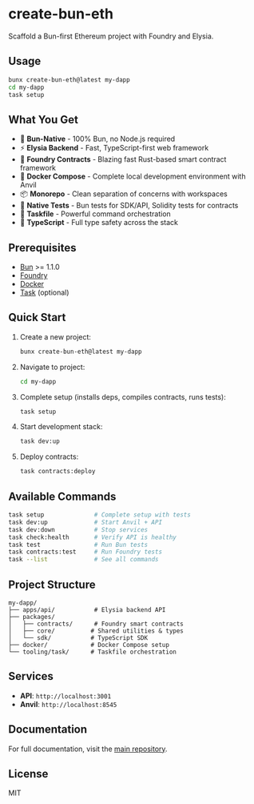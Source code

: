 # create-bun-eth

Scaffold a Bun-first Ethereum project with Foundry and Elysia.

## Usage

```bash
bunx create-bun-eth@latest my-dapp
cd my-dapp
task setup
```

## What You Get

- 🚀 **Bun-Native** - 100% Bun, no Node.js required
- ⚡ **Elysia Backend** - Fast, TypeScript-first web framework
- 📜 **Foundry Contracts** - Blazing fast Rust-based smart contract framework
- 🐳 **Docker Compose** - Complete local development environment with Anvil
- 📦 **Monorepo** - Clean separation of concerns with workspaces
- 🧪 **Native Tests** - Bun tests for SDK/API, Solidity tests for contracts
- 🔧 **Taskfile** - Powerful command orchestration
- 🎨 **TypeScript** - Full type safety across the stack

## Prerequisites

- [Bun](https://bun.sh) >= 1.1.0
- [Foundry](https://getfoundry.sh/)
- [Docker](https://www.docker.com/)
- [Task](https://taskfile.dev/) (optional)

## Quick Start

1. Create a new project:
   ```bash
   bunx create-bun-eth@latest my-dapp
   ```

2. Navigate to project:
   ```bash
   cd my-dapp
   ```

3. Complete setup (installs deps, compiles contracts, runs tests):
   ```bash
   task setup
   ```

4. Start development stack:
   ```bash
   task dev:up
   ```

5. Deploy contracts:
   ```bash
   task contracts:deploy
   ```

## Available Commands

```bash
task setup              # Complete setup with tests
task dev:up             # Start Anvil + API
task dev:down           # Stop services
task check:health       # Verify API is healthy
task test               # Run Bun tests
task contracts:test     # Run Foundry tests
task --list             # See all commands
```

## Project Structure

```
my-dapp/
├── apps/api/           # Elysia backend API
├── packages/
│   ├── contracts/      # Foundry smart contracts
│   ├── core/          # Shared utilities & types
│   └── sdk/           # TypeScript SDK
├── docker/            # Docker Compose setup
└── tooling/task/      # Taskfile orchestration
```

## Services

- **API**: `http://localhost:3001`
- **Anvil**: `http://localhost:8545`

## Documentation

For full documentation, visit the [main repository](https://github.com/Bun-Eth-Community/bun-eth).

## License

MIT
